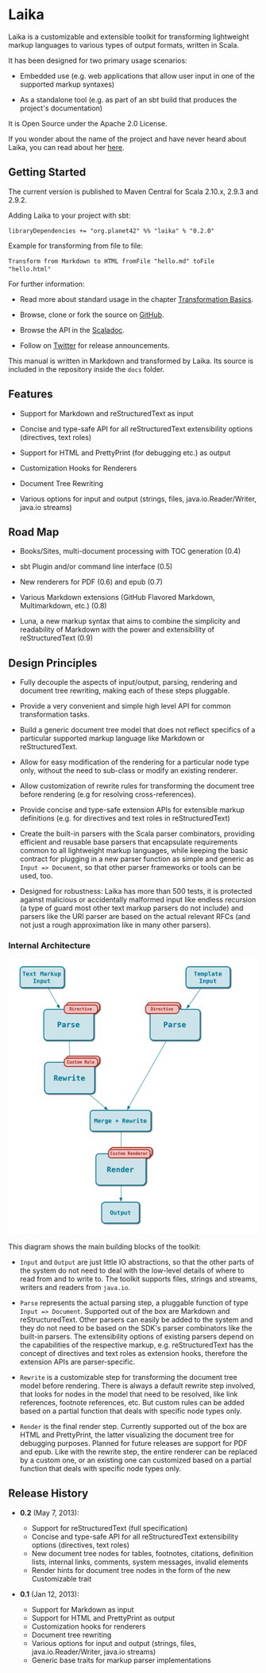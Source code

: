 
Laika
=====

Laika is a customizable and extensible toolkit for transforming lightweight markup languages to various types of output formats, written in Scala. 

It has been designed for two primary usage scenarios:

* Embedded use (e.g. web applications that allow user input in one of the supported markup syntaxes)

* As a standalone tool (e.g. as part of an sbt build that produces the project's documentation)


It is Open Source under the Apache 2.0 License.

If you wonder about the name of the project and have never heard about Laika, 
you can read about her [here][laika-wikipedia].


[laika-wikipedia]: http://en.wikipedia.org/wiki/Laika


Getting Started
---------------

The current version is published to Maven Central for Scala 2.10.x, 2.9.3 and 2.9.2.


Adding Laika to your project with sbt:

    libraryDependencies += "org.planet42" %% "laika" % "0.2.0"


Example for transforming from file to file:

    Transform from Markdown to HTML fromFile "hello.md" toFile "hello.html"


For further information:

* Read more about standard usage in the chapter [Transformation Basics].

* Browse, clone or fork the source on [GitHub].

* Browse the API in the [Scaladoc].

* Follow on [Twitter] for release announcements.
 

This manual is written in Markdown and transformed by Laika. Its source
is included in the repository inside the `docs` folder.


[GitHub]: https://github.com/planet42/Laika
[Scaladoc]: api/
[Twitter]: https://twitter.com/_planet42
[Transformation Basics]: basics.html


Features
--------

* Support for Markdown and reStructuredText as input

* Concise and type-safe API for all reStructuredText extensibility options (directives, text roles)

* Support for HTML and PrettyPrint (for debugging etc.) as output

* Customization Hooks for Renderers

* Document Tree Rewriting

* Various options for input and output (strings, files, java.io.Reader/Writer, java.io streams)


Road Map
--------

* Books/Sites, multi-document processing with TOC generation (0.4)

* sbt Plugin and/or command line interface (0.5)

* New renderers for PDF (0.6) and epub (0.7)

* Various Markdown extensions (GitHub Flavored Markdown, Multimarkdown, etc.) (0.8)

* Luna, a new markup syntax that aims to combine the simplicity and readability of Markdown
  with the power and extensibility of reStructuredText (0.9)


Design Principles
-----------------

* Fully decouple the aspects of input/output, parsing, rendering and document tree rewriting, 
  making each of these steps pluggable.
  
* Provide a very convenient and simple high level API for common transformation tasks.

* Build a generic document tree model that does not reflect specifics of a particular 
  supported markup language like Markdown or reStructuredText.

* Allow for easy modification of the rendering for a particular node type only, without
  the need to sub-class or modify an existing renderer.
  
* Allow customization of rewrite rules for transforming the document tree before rendering
  (e.g for resolving cross-references).

* Provide concise and type-safe extension APIs for extensible markup definitions (e.g.
  for directives and text roles in reStructuredText)
  
* Create the built-in parsers with the Scala parser combinators, providing efficient and
  reusable base parsers that encapsulate requirements common to all lightweight markup languages,
  while keeping the basic contract for plugging in a new parser function as simple and generic as 
  `Input => Document`, so that other parser frameworks or tools can be used, too.
  
* Designed for robustness: Laika has more than 500 tests, it is protected against malicious
  or accidentally malformed input like endless recursion (a type of guard most other text markup 
  parsers do not include) and parsers like the URI parser are based on the actual relevant RFCs
  (and not just a rough approximation like in many other parsers). 


### Internal Architecture

![Internal Architecture](img/architecture.png)

This diagram shows the main building blocks of the toolkit:

* `Input` and `Output` are just little IO abstractions, so that the other parts of the system
  do not need to deal with the low-level details of where to read from and to write to. The toolkit
  supports files, strings and streams, writers and readers from `java.io`.
  
* `Parse` represents the actual parsing step, a pluggable function of type `Input => Document`.
  Supported out of the box are Markdown and reStructuredText. Other parsers can easily be added
  to the system and they do not need to be based on the SDK's parser combinators like the built-in
  parsers. The extensibility options of existing parsers depend on the capabilities of the 
  respective markup, e.g. reStructuredText has the concept of directives and text roles as
  extension hooks, therefore the extension APIs are parser-specific. 
  
* `Rewrite` is a customizable step for transforming the document tree model before rendering.
  There is always a default rewrite step involved, that looks for nodes in the model that need
  to be resolved, like link references, footnote references, etc. But custom rules can be added
  based on a partial function that deals with specific node types only.
  
* `Render` is the final render step. Currently supported out of the box are HTML and PrettyPrint,
  the latter visualizing the document tree for debugging purposes. Planned for future releases
  are support for PDF and epub. Like with the rewrite step, the entire renderer can be replaced
  by a custom one, or an existing one can customized based on a partial function that deals with
  specific node types only.

  
Release History
---------------

* __0.2__ (May 7, 2013):

    * Support for reStructuredText (full specification)
    * Concise and type-safe API for all reStructuredText extensibility options (directives, text roles)
    * New document tree nodes for tables, footnotes, citations, definition lists, internal links,
      comments, system messages, invalid elements
    * Render hints for document tree nodes in the form of the new Customizable trait

* __0.1__ (Jan 12, 2013): 

    * Support for Markdown as input
    * Support for HTML and PrettyPrint as output
    * Customization hooks for renderers
    * Document tree rewriting
    * Various options for input and output (strings, files, java.io.Reader/Writer, java.io streams)
    * Generic base traits for markup parser implementations


  
